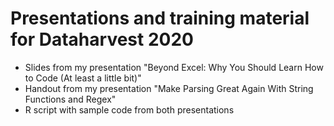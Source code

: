 <h1>Presentations and training material for Dataharvest 2020</h1>



<ul>
	<li>Slides from my presentation "Beyond Excel: Why You Should Learn How to Code (At least a little bit)"</li>
	<li>Handout from my presentation "Make Parsing Great Again With String Functions and Regex"</li>
	<li>R script with sample code from both presentations</li>
	</ul>
	
	
